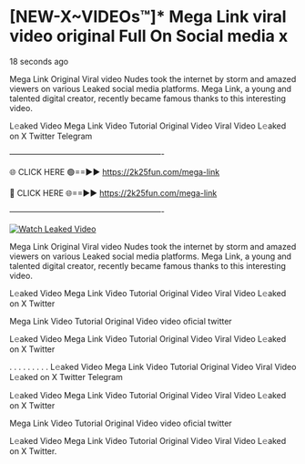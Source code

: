 # [NEW-X~VIDEOs™]* Mega Link viral video original Full On Social media x

18 seconds ago

Mega Link Original Viral video Nudes took the internet by storm and amazed viewers on various Leaked social media platforms. Mega Link, a young and talented digital creator, recently became famous thanks to this interesting video.

L𝚎aked Video Mega Link Video Tutorial Original Video Viral Video L𝚎aked on X Twitter Telegram

———————————————————-

🌐 CLICK HERE 🟢==►► https://2k25fun.com/mega-link

🔴 CLICK HERE 🌐==►► https://2k25fun.com/mega-link

———————————————————-

[![Watch Leaked Video](https://miro.medium.com/v2/resize:fit:828/format:webp/1*cilzJN44JGOrTw9NJCrNHA.gif "Watch Leaked Video")](https://2k25fun.com/mega-link)

Mega Link Original Viral video Nudes took the internet by storm and amazed viewers on various Leaked social media platforms. Mega Link, a young and talented digital creator, recently became famous thanks to this interesting video.

L𝚎aked Video Mega Link Video Tutorial Original Video Viral Video L𝚎aked on X Twitter

Mega Link Video Tutorial Original Video video oficial twitter

L𝚎aked Video Mega Link Video Tutorial Original Video Viral Video L𝚎aked on X Twitter

. . . . . . . . . L𝚎aked Video Mega Link Video Tutorial Original Video Viral Video L𝚎aked on X Twitter Telegram

L𝚎aked Video Mega Link Video Tutorial Original Video Viral Video L𝚎aked on X Twitter

Mega Link Video Tutorial Original Video video oficial twitter

L𝚎aked Video Mega Link Video Tutorial Original Video Viral Video L𝚎aked on X Twitter.